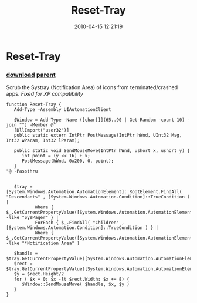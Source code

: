 ﻿---
pid:            1787
parent:         1785
children:       
poster:         Joel Bennett
title:          Reset-Tray
date:           2010-04-15 12:21:19
description:    Scrub the Systray (Notification Area) of icons from terminated/crashed apps. *Fixed for XP compatibility*
format:         posh
---

# Reset-Tray

### [download](1787.ps1) [parent](1785.md) 

Scrub the Systray (Notification Area) of icons from terminated/crashed apps. *Fixed for XP compatibility*

```posh
function Reset-Tray {
   Add-Type -Assembly UIAutomationClient

   $Window = Add-Type -Name ([char[]](65..90 | Get-Random -count 10) -join "") -Member @"
   [DllImport("user32")]
   public static extern IntPtr PostMessage(IntPtr hWnd, UInt32 Msg, Int32 wParam, Int32 lParam);

   public static void SendMouseMove(IntPtr hWnd, ushort x, ushort y) {
      int point = (y << 16) + x;
      PostMessage(hWnd, 0x200, 0, point);
   } 
"@ -Passthru 


   $tray = [System.Windows.Automation.AutomationElement]::RootElement.FindAll( "Descendants" , [System.Windows.Automation.Condition]::TrueCondition ) | 
           Where { $_.GetCurrentPropertyValue([System.Windows.Automation.AutomationElement]::ClassNameProperty) -like "SysPager" } | 
           ForEach { $_.FindAll( "Children" , [System.Windows.Automation.Condition]::TrueCondition ) } |
           Where { $_.GetCurrentPropertyValue([System.Windows.Automation.AutomationElement]::NameProperty) -like "*Notification Area" }

   $handle = $tray.GetCurrentPropertyValue([System.Windows.Automation.AutomationElement]::NativeWindowHandleProperty)
   $rect = $tray.GetCurrentPropertyValue([System.Windows.Automation.AutomationElement]::BoundingRectangleProperty) 
   $y = $rect.Height/2
   for ( $x = 0; $x -lt $rect.Width; $x += 8) {
      $Window::SendMouseMove( $handle, $x, $y )
   }
}

```
